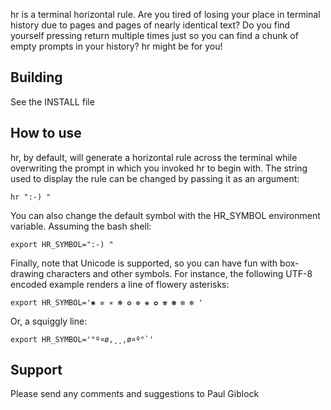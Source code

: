 hr is a terminal horizontal rule.  Are you tired of losing your place in
terminal history due to pages and pages of nearly identical text?  Do you find
yourself pressing return multiple times just so you can find a chunk of empty
prompts in your history? hr might be for you!

## Building

See the INSTALL file

## How to use

hr, by default, will generate a horizontal rule across the terminal while
overwriting the prompt in which you invoked hr to begin with.  The string used
to display the rule can be changed by passing it as an argument:

    hr ":-) "

You can also change the default symbol with the HR_SYMBOL environment variable.
Assuming the bash shell:

    export HR_SYMBOL=":-) "

Finally, note that Unicode is supported, so you can have fun with box-drawing
characters and other symbols.  For instance, the following UTF-8 encoded example
renders a line of flowery asterisks:

    export HR_SYMBOL='✱ ✲ ✳ ❃ ❂ ❁ ❀ ✿ ✾ ✽ ✼ ✻ '

Or, a squiggly line:

    export HR_SYMBOL='°º¤ø,¸¸,ø¤º°`' 

## Support

Please send any comments and suggestions to Paul Giblock <p at pgiblock dot net>
